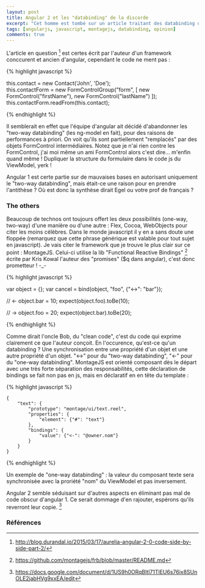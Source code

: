 ```yaml
---
layout: post
title: Angular 2 et les "databinding" de la discorde
excerpt: "Cet homme est tombé sur un article traitant des databinding dans angular 2, vous n'allez pas en croire vos yeux !"
tags: [angularjs, javascript, montagejs, databinding, opinion]
comments: true
---
```


L'article en question [^1] est certes écrit par l'auteur d'un framework conccurent et ancien d'angular, cependant le code ne ment pas :


{% highlight javascript %}

this.contact = new Contact('John', 'Doe');  
this.contactForm = new FormControlGroup("form", [
      new FormControl("firstName"),
      new FormControl("lastName")
	]);
this.contactForm.readFrom(this.contact);

{% endhighlight %}

Il semblerait en effet que l'équipe d'angular ait décidé d'abandonner les "two-way databinding" (les ng-model en fait), pour des raisons de performances à priori. On voit qu'ils sont partiellement "remplacés" par des objets FormControl intermédiaires. Notez que je n'ai rien contre les FormControl, j'ai moi même un ami FormControl alors c'est dire... m'enfin quand même ! Dupliquer la structure du formulaire dans le code js du ViewModel, yerk !

Angular 1 est certe partie sur de mauvaises bases en autorisant uniquement le "two-way databinding", mais était-ce une raison pour en prendre l'antithèse ? Où est donc la synthèse dirait Egel ou votre prof de français ?

### The others

Beaucoup de technos ont toujours offert les deux possibilités (one-way, two-way) d'une manière ou d'une autre : Flex, Cocoa, WebObjects pour citer les moins célèbres. Dans le monde javascript il y en a sans doute une floppée (remarquez que cette phrase générique est valable pour tout sujet en javascript). Je vais citer le framework que je trouve le plus clair sur ce point : MontageJS. Celui-ci utilise la lib "Functional Reactive Bindings" [^2] écrite par Kris Kowal l'auteur des "promises" ($q dans angular), c'est donc prometteur ! -_-

{% highlight javascript %}

var object = {};
var cancel = bind(object, "foo", {"<->": "bar"});

// <-
object.bar = 10;
expect(object.foo).toBe(10);

// ->
object.foo = 20;
expect(object.bar).toBe(20);

{% endhighlight %}

 Comme dirait l'oncle Bob, du "clean code", c'est du code qui exprime clairement ce que l'auteur conçoit. En l'occurence, qu'est-ce qu'un databinding ? Une synchronisation entre une propriété d'un objet et une autre propriété d'un objet.
 "<->" pour du "two-way databinding", "<-" pour du "one-way databinding". MontageJS est orienté composant dès le départ avec une très forte séparation des responsabilités, cette déclaration de bindings se fait non pas en js, mais en déclaratif en en tête du template :

 {% highlight javascript %}

	{
	    "text": {
	        "prototype": "montage/ui/text.reel",
	        "properties": {
	            "element": {"#": "text"}
	        },
	        "bindings": {
	            "value": {"<-": "@owner.nom"}
	        }
	    }
	}

{% endhighlight %}

Un exemple de "one-way databinding" : la valeur du composant texte sera synchronisée avec la proriété "nom" du ViewModel et pas inversement.

Angular 2 semble séduisant sur d'autres aspects en éliminant pas mal de code obscur d'angular 1. Ce serait dommage d'en rajouter, espérons qu'ils reverront leur copie. [^3]


### Références
[^1]: http://blog.durandal.io/2015/03/17/aurelia-angular-2-0-code-side-by-side-part-2/
[^2]: https://github.com/montagejs/frb/blob/master/README.md
[^3]: https://docs.google.com/document/d/1US9h0ORqBltl71TlEU6s76ix8SUnOLE2jabHVg9xxEA/edit